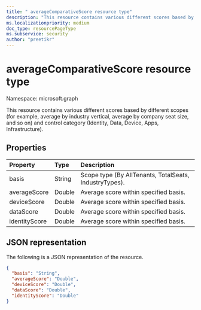 ```yaml
---
title: " averageComparativeScore resource type"
description: "This resource contains various different scores based by different scopes (for example, average by industry vertical, average by company seat size, and so on) and control category (Identity, Data, Device, Apps, Infrastructure)."
ms.localizationpriority: medium
doc_type: resourcePageType
ms.subservice: security
author: "preetikr"
---
```


#  averageComparativeScore resource type

Namespace: microsoft.graph

This resource contains various different scores based by different scopes (for example, average by industry vertical, average by company seat size, and so on) and control category (Identity, Data, Device, Apps, Infrastructure).

## Properties
| Property      | Type      | Description |
|:--------------|:----------|:------------|
| basis	        | String	| Scope type (By AllTenants, TotalSeats, IndustryTypes). |
| averageScore	| Double	| Average score within specified basis. |
| deviceScore	| Double	| Average score within specified basis. |
| dataScore		| Double	| Average score within specified basis. |
| identityScore	| Double	| Average score within specified basis. |

## JSON representation

The following is a JSON representation of the resource.

<!-- {
  "blockType": "resource",
  "optionalProperties": [

  ],
  "@odata.type": "microsoft.graph.averageComparativeScore"
}-->

```json
{
  "basis": "String",
  "averageScore": "Double",
  "deviceScore": "Double",
  "dataScore": "Double",
  "identityScore": "Double"
}

```


<!-- {
  "type": "#page.annotation",
  "description": "averageComparativeScore resource",
  "keywords": "",
  "section": "documentation",
  "tocPath": ""
}-->


